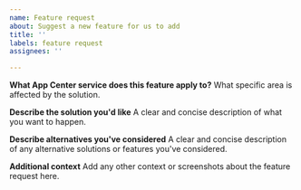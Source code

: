 ```yaml
---
name: Feature request
about: Suggest a new feature for us to add
title: ''
labels: feature request
assignees: ''

---
```


**What App Center service does this feature apply to?**
What specific area is affected by the solution.

**Describe the solution you'd like**
A clear and concise description of what you want to happen.

**Describe alternatives you've considered**
A clear and concise description of any alternative solutions or features you've considered.

**Additional context**
Add any other context or screenshots about the feature request here.

